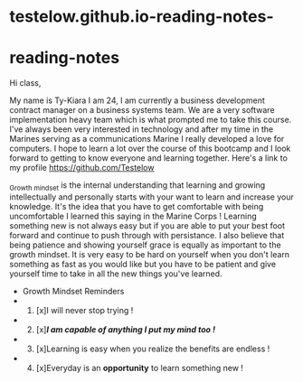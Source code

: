 # testelow.github.io-reading-notes-
# reading-notes
Hi class, 

My name is Ty-Kiara I am 24, I am currently a business development contract manager on a business systems team. We are a very software implementation heavy team which is what prompted me to take this course. I've always been very interested in technology and after my time in the Marines serving as a communications Marine I really developed a love for computers. I hope to learn a lot over the course of this bootcamp and I look forward to getting to know everyone and learning together.
Here's a link to my profile https://github.com/Testelow

<sub>Growth mindset</sub> is the internal understanding that learning and growing intellectually and personally starts with your want to learn and increase your knowledge. It's the idea that you have to get comfortable with being uncomfortable I learned this saying in the Marine Corps ! Learning something new is not always easy but if you are able to put your best foot forward and continue to push through with persistance. I also believe that being patience and showing yourself grace is equally as important to the growth mindset. It is very easy to be hard on yourself when you don't learn something as fast as you would like but you have to be patient and give yourself time to take in all the new things you've learned.
- Growth Mindset Reminders
- 1. [x]I will never stop trying !
- 2. [x]***I am capable of anything I put my mind too !***
- 3. [x]Learning is easy when you realize the benefits are endless !
- 4. [x]Everyday is an **opportunity** to learn something new ! 
